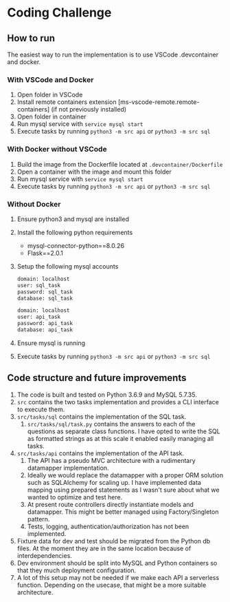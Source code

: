 # Coding Challenge

## How to run

The easiest way to run the implementation is to use VSCode .devcontainer and docker.

### With VSCode and Docker

1. Open folder in VSCode
2. Install remote containers extension [ms-vscode-remote.remote-containers] (if not previously installed)
3. Open folder in container
4. Run mysql service with `service mysql start`
5. Execute tasks by running `python3 -m src api` or `python3 -m src sql`

### With Docker without VSCode

1. Build the image from the Dockerfile located at `.devcontainer/Dockerfile`
2. Open a container with the image and mount this folder
3. Run mysql service with `service mysql start`
4. Execute tasks by running `python3 -m src api` or `python3 -m src sql`

### Without Docker

1. Ensure python3 and mysql are installed
2. Install the following python requirements
   - mysql-connector-python==8.0.26
   - Flask==2.0.1
3. Setup the following mysql accounts

   ```bash
   domain: localhost
   user: sql_task
   password: sql_task
   database: sql_task

   domain: localhost
   user: api_task
   password: api_task
   database: api_task
   ```

4. Ensure mysql is running
5. Execute tasks by running `python3 -m src api` or `python3 -m src sql`

## Code structure and future improvements

1. The code is built and tested on Python 3.6.9 and MySQL 5.7.35.
2. `src` contains the two tasks implementation and provides a CLI interface to execute them.
3. `src/tasks/sql` contains the implementation of the SQL task.
   1. `src/tasks/sql/task.py` contains the answers to each of the questions as separate class functions. I have opted to write the SQL as formatted strings as at this scale it enabled easily managing all tasks.
4. `src/tasks/api` contains the implementation of the API task.
   1. The API has a pseudo MVC architecture with a rudimentary datamapper implementation.
   2. Ideally we would replace the datamapper with a proper ORM solution such as SQLAlchemy for scaling up. I have implemented data mapping using prepared statements as I wasn't sure about what we wanted to optimize and test here.
   3. At present route controllers directly instantiate models and datamapper. This might be better managed using Factory/Singleton pattern.
   4. Tests, logging, authentication/authorization has not been implemented.
5. Fixture data for dev and test should be migrated from the Python db files. At the moment they are in the same location because of interdependencies.
6. Dev environment should be split into MySQL and Python containers so that they much deployment configuration.
7. A lot of this setup may not be needed if we make each API a serverless function. Depending on the usecase, that might be a more suitable architecture.
